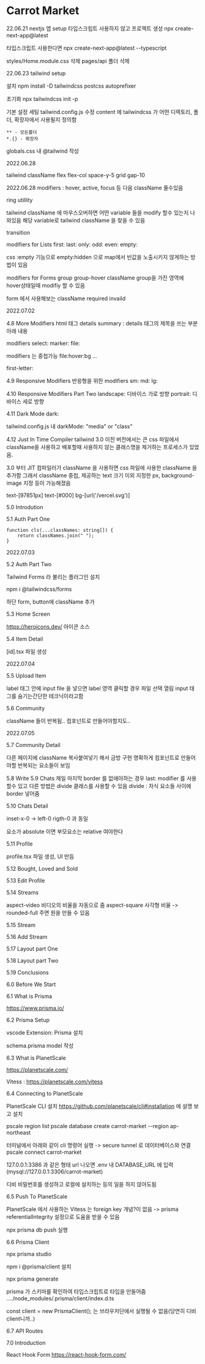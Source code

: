 # Carrot Market

22.06.21
nextjs 앱 setup
타입스크립트 사용하지 않고 프로젝트 생성
npx create-next-app@latest

타입스크립트 사용한다면
npx create-next-app@latest --typescript

styles/Home.module.css 삭제
pages/api 폴더 삭제

22.06.23
tailwind setup

설치
npm install -D tailwindcss postcss autoprefixer

초기화
npx tailwindcss init -p

기본 설정 세팅
tailwind.config.js 수정
content 에 tailwindcss 가 어떤 디렉토리, 폴더, 확장자에서 사용될지 정의함

```
** - 모든폴더
*.{} - 확장자
```

globals.css 내 @tailwind 작성

2022.06.28

tailwind className
flex flex-col space-y-5
grid gap-10

2022.06.28
modifiers : hover, active, focus 등 다음 className 줄수있음

ring utillity

tailwind className 에 마우스오버하면 어떤 variable 들을 modify 할수 있는지 나와있음
해당 variable로 tailwind className 을 찾을 수 있음

transition

modifiers for Lists
first:
last:
only:
odd:
even:
empty:

css :empty 기능으로 empty:hidden 으로 map에서 빈값을 노출시키지 않게하는 방법이 있음

modifiers for Forms
group
group-hover
className group을 가진 영역에 hover상태일때 modifiy 할 수 있음

form 에서 사용해보는 className
required
invaild

2022.07.02

4.8 More Modifiers
html 태그 details
summary : details 태그의 제목을 쓰는 부분
아래 내용

modifiers
select:
marker:
file:

modifiers 는 중첩가능
file:hover:bg ...

first-letter:

4.9 Responsive Modifiers
반응형을 위한 modifiers
sm:
md:
lg:

4.10 Responsive Modifiers Part Two
landscape: 디바이스 가로 방향
portrait: 디바이스 세로 방향

4.11 Dark Mode
dark:

tailwind.config.js 내 darkMode: "media" or "class"

4.12 Just In Time Compiler
tailwind 3.0 이전 버전에서는 큰 css 파일에서 className을 사용하고
배포할때 사용하지 않는 클래스명을 제거하는 프로세스가 있었음.

3.0 부터 JIT 컴파일러가 className 을 사용하면 css 파일에 사용한 className 을 추가함
그래서 className 중첩, 제공하는 text 크기 이외 지정한 px, background-image 지정 등이 가능해졌음

text-[97851px] text-[#000]
bg-[url('/vercel.svg')]

5.0 Introdution

5.1 Auth Part One

    function cls(...classNames: string[]) {
        return classNames.join(" ");
    }

2022.07.03

5.2 Auth Part Two

Tailwind Forms 라 불리는 플러그인 설치

npm i @tailwindcss/forms

하단 form, button에 className 추가

5.3 Home Screen

https://heroicons.dev/ 아이콘 소스

5.4 Item Detail

[id].tsx 파일 생성

2022.07.04

5.5 Upload Item

label 태그 안에 input file 을 넣으면 label 영역 클릭할 경우 파일 선택 열림
input 태그를 숨기는간단한 테크닉이라고함

5.6 Community

className 들이 반복됨.. 컴포넌트로 만들어야할지도..

2022.07.05

5.7 Community Detail

다른 페이지에 className 복사붙여넣기 해서 금방 구현
명확하게 컴포넌트로 만들어야할 반복되는 요소들이 보임

5.8 Write
5.9 Chats
제일 마지막 border 를 없애야하는 경우 last: modifier 를 사용할수 있고
다른 방법은 divide 클래스를 사용할 수 있음
divide : 자식 요소들 사이에 border 넣어줌

5.10 Chats Detail

inset-x-0 -> left-0 rigth-0 과 동일

요소가 absolute 이면 부모요소는 relative 여야한다

5.11 Profile

profile.tsx 파일 생성, UI 만듬

5.12 Bought, Loved and Sold

5.13 Edit Profile

5.14 Streams

aspect-video 비디오의 비율을 자동으로 줌
aspect-square 사각형 비율 -> rounded-full 주면 원을 만들 수 있음

5.15 Stream

5.16 Add Stream

5.17 Layout part One

5.18 Layout part Two

5.19 Conclusions

6.0 Before We Start

6.1 What is Prisma

https://www.prisma.io/

6.2 Prisma Setup

vscode Extension: Prisma 설치

schema.prisma model 작성

6.3 What is PlanetScale

https://planetscale.com/

Vitess : https://planetscale.com/vitess

6.4 Connecting to PlanetScale

PlanetScale CLI 설치
https://github.com/planetscale/cli#installation 에 설명 보고 설치

pscale region list
pscale database create carrot-market --region ap-northeast

터미널에서 아래와 같이 cli 명령어 실행 -> secure tunnel 로 데이터베이스와 연결
pscale connect carrot-market

127.0.0.1:3386 과 같은 형태 url 나오면 .env 내 DATABASE_URL 에 입력 (mysql://127.0.0.1:3306/carrot-market)

디비 비밀번호를 생성하고 로컬에 설치하는 등의 일을 하지 않아도됨

6.5 Push To PlanetScale

PlanetScale 에서 사용하는 Vitess 는 foreign key 개념?이 없음
-> prisma referentialIntegrity 설정으로 도움을 받을 수 있음

npx prisma db push 실행

6.6 Prisma Client

npx prisma studio

npm i @prisma/client 설치

npx prisma generate

prisma 가 스키마를 확인하여 타입스크립트로 타입을 만들어줌
..../node_modules/.prisma/client/index.d.ts

const client = new PrismaClient(); 는 브라우저단에서 실행될 수 없음(당연히 디비client니까..)

6.7 API Routes

7.0 Introduction

React Hook Form
https://react-hook-form.com/

